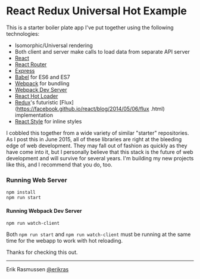 React Redux Universal Hot Example
=================================

This is a starter boiler plate app I've put together using the following technologies:

* Isomorphic/Universal rendering
* Both client and server make calls to load data from separate API server
* [React](https://github.com/facebook/react)
* [React Router](https://github.com/rackt/react-router)
* [Express](http://expressjs.com)
* [Babel](http://babeljs.io) for ES6 and ES7
* [Webpack](http://webpack.github.io) for bundling
* [Webpack Dev Server](http://webpack.github.io/docs/webpack-dev-server.html)
* [React Hot Loader](https://github.com/gaearon/react-hot-loader)
* [Redux](https://github.com/gaearon/redux)'s futuristic [Flux](https://facebook.github.io/react/blog/2014/05/06/flux
.html) implementation
* [React Style](https://github.com/js-next/react-style) for inline styles

I cobbled this together from a wide variety of similar "starter" repositories. As I post this in June 2015, all of these libraries are right at the bleeding edge of web development. They may fall out of fashion as quickly as they have come into it, but I personally believe that this stack is the future of web development and will survive for several years. I'm building my new projects like this, and I recommend that you do, too.

### Running Web Server

```
npm install
npm run start
```

#### Running Webpack Dev Server

```
npm run watch-client
```

Both `npm run start` and `npm run watch-client` must be running at the same time for the webapp to work with
hot reloading.

Thanks for checking this out.

-----
Erik Rasmussen [@erikras](https://twitter.com/erikras)